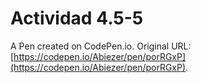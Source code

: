 # Actividad  4.5-5

A Pen created on CodePen.io. Original URL: [https://codepen.io/Abiezer/pen/porRGxP](https://codepen.io/Abiezer/pen/porRGxP).


